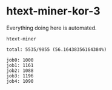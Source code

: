 # htext-miner-kor-3

Everything doing here is automated.

```
htext-miner

total: 5535/9855 (56.16438356164384%)

job0: 1000
job1: 1161
job2: 1088
job3: 1196
job4: 1090
```